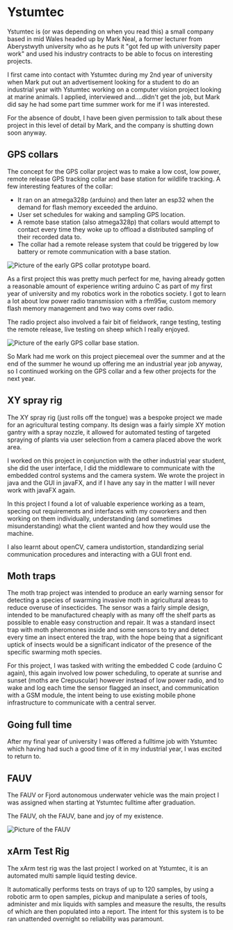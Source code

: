 
# Ystumtec

Ystumtec is (or was depending on when you read this) a small company based in mid Wales headed up by Mark Neal, a former lecturer from Aberystwyth university who as he puts it "got fed up with university paper work" and used his industry contracts to be able to focus on interesting projects.

I first came into contact with Ystumtec during my 2nd year of university when Mark put out an advertisement looking for a student to do an industrial year with Ystumtec working on a computer vision project looking at marine animals. I applied, interviewed and....didn't get the job, but Mark did say he had some part time summer work for me if I was interested.

For the absence of doubt, I have been given permission to talk about these project in this level of detail by Mark, and the company is shutting down soon anyway.

## GPS collars

The concept for the GPS collar project was to make a low cost, low power, remote release GPS tracking collar and base station for wildlife tracking. A few interesting features of the collar:

- It ran on an atmega328p (arduino) and then later an esp32 when the demand for flash memory exceeded the arduino. 
- User set schedules for waking and sampling GPS location.
- A remote base station (also atmega328p) that collars would attempt to contact every time they woke up to offload a distributed sampling of their recorded data to.
- The collar had a remote release system that could be triggered by low battery or remote communication with a base station.

<img src="images/GPScollar.jpg" alt="Picture of the early GPS collar prototype board.">

As a first project this was pretty much perfect for me, having already gotten a reasonable amount of experience writing arduino C as part of my first year of university and my robotics work in the robotics society. I got to learn a lot about low power radio transmission with a rfm95w, custom memory flash memory management and two way coms over radio.

The radio project also involved a fair bit of fieldwork, range testing, testing the remote release, live testing on sheep which I really enjoyed.

<img src="images/GPSbasestation.jpg" alt="Picture of the early GPS collar base station.">

So Mark had me work on this project piecemeal over the summer and at the end of the summer he wound up offering me an industrial year job anyway, so I continued working on the GPS collar and a few other projects for the next year.



## XY spray rig

The XY spray rig (just rolls off the tongue) was a bespoke project we made for an agricultural testing company. Its design was a fairly simple XY motion gantry with a spray nozzle, it allowed for automated testing of targeted spraying of plants via user selection from a camera placed above the work area.

I worked on this project in conjunction with the other industrial year student, she did the user interface, I did the middleware to communicate with the embedded control systems and the camera system. We wrote the project in java and the GUI in javaFX, and if I have any say in the matter I will never work with javaFX again.

In this project I found a lot of valuable experience working as a team, specing out requirements and interfaces with my coworkers and then working on them individually, understanding (and sometimes misunderstanding) what the client wanted and how they would use the machine.

I also learnt about openCV, camera undistortion, standardizing serial communication procedures and interacting with a GUI front end.

## Moth traps

The moth trap project was intended to produce an early warning sensor for detecting a species of swarming invasive moth in agricultural areas to reduce overuse of insecticides. The sensor was a fairly simple design, intended to be manufactured cheaply with as many off the shelf parts as possible to enable easy construction and repair. It was a standard insect trap with moth pheromones inside and some sensors to try and detect every time an insect entered the trap, with the hope being that a significant uptick of insects would be a significant indicator of the presence of the specific swarming moth species.

For this project, I was tasked with writing the embedded C code (arduino C again), this again involved low power scheduling, to operate at sunrise and sunset (moths are Crepuscular) however instead of low power radio, and to wake and log each time the sensor flagged an insect, and communication with a GSM module, the intent being to use existing mobile phone infrastructure to communicate with a central server.

## Going full time

After my final year of university I was offered a fulltime job with Ystumtec which having had such a good time of it in my industrial year, I was excited to return to.

## FAUV

The FAUV or Fjord autonomous underwater vehicle was the main project I was assigned when starting at Ystumtec fulltime after graduation.

The FAUV, oh the FAUV, bane and joy of my existence.

<img src="images/FAUV.jpg" alt="Picture of the FAUV">

## xArm Test Rig

The xArm test rig was the last project I worked on at Ystumtec, it is an automated multi sample liquid testing device.

It automatically performs tests on trays of up to 120 samples, by using a robotic arm to open samples, pickup and manipulate a series of tools, administer and mix liquids with samples and measure the results, the results of which are then populated into a report. The intent for this system is to be ran unattended overnight so reliability was paramount.
